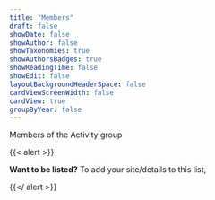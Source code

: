 ```yaml
---
title: "Members"
draft: false
showDate: false
showAuthor: false
showTaxonomies: true
showAuthorsBadges: true
showReadingTime: false
showEdit: false
layoutBackgroundHeaderSpace: false
cardViewScreenWidth: false
cardView: true
groupByYear: false
---
```



Members of the Activity group


{{< alert >}}

**Want to be listed?** To add your site/details to this list,
<!-- [submit a pull request](https://github.com/nunocoracao/blowfish/blob/dev/exampleSite/content/users/users.json). -->

{{</ alert >}}

</BR>
